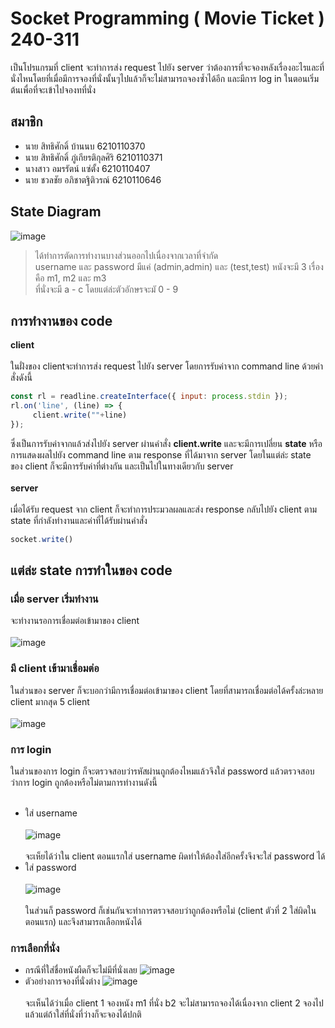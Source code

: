 # Socket Programming ( Movie Ticket ) 240-311
เป็นโปรแกรมที่ client จะทำการส่ง request ไปยัง server ว่าต้องการที่จะจองหลังเรื่องอะไรและที่นั่งไหนโดยที่เมื่อมีการจองที่นั่งนั้นๆไปแล้วก็จะไม่สามารถจองซ้ำได้อีก และมีการ log in ในตอนเริ่มต้นเพื่อที่จะเข้าไปจองทที่นั่ง
## สมาชิก
* นาย สิทธิศักดิ์     บ้านนบ      6210110370
* นาย สิทธิศักดิ์     ภู่เกียรติกุลศิริ  6210110371
* นางสาว อมรรัตน์   แซ่ตั้ง       6210110407
* นาย ชวลชัย      อภิชาตฐิติวรณ์ 6210110646
## State Diagram
![image](https://user-images.githubusercontent.com/78994035/150670793-4328bf80-8e17-4a03-a0d1-665db4d471f0.png)
> ได้ทำการตัดการทำงานบางส่วนออกไปเนื่องจากเวลาที่จำกัด<br/>
> username และ password มีแค่ (admin,admin) และ (test,test)
> หนังจะมี 3 เรื่องคือ m1, m2 และ m3<br/>
> ที่นั่งจะมี a - c โดยแต่ล่ะตัวอักษรจะมั 0 - 9
## การทำงานของ code
**client**<br/><br/>
ในฝั่งของ clientจะทำการส่ง request ไปยัง server โดยการรับค่าจาก command line ด้วยคำสั่งดังนี้
```js
const rl = readline.createInterface({ input: process.stdin });
rl.on('line', (line) => {
     client.write(""+line)
});
```
ซึ่งเป็นการรับค่าจากแล้วส่งไปยัง server ผ่านคำสั่ง **client.write** และจะมีการเปลี่ยน **state** หรือ การแสดงผลไปยัง command line ตาม response ที่ได้มาจาก server โดยในแต่ล่ะ state ของ client ก็จะมีการรับค่าที่ต่างกัน และเป็นไปในทางเดียวกับ server<br/><br/>
**server**<br/><br/>
เมื่อได้รับ request จาก client ก็จะทำการประมวลผลและส่ง response กลับไปยัง client ตาม state ที่กำลังทำงานและค่าที่ได้รับผ่านคำสั่ง
```js
socket.write()
```
## แต่ล่ะ state การทำในของ code
### เมื่อ server เริ่มทำงาน
จะทำงานรอการเชื่อมต่อเข้ามาของ client<br/><br/>
![image](https://user-images.githubusercontent.com/78994035/150930568-f751d161-d79c-4872-bbe5-e40a7af4c076.png)
### มี client เข้ามาเชื่อมต่อ
ในส่วนของ server ก็จะบอกว่ามีการเชื่อมต่อเข้ามาของ client โดยที่สามารถเชื่อมต่อได้ครั้งล่ะหลาย client มากสุด 5 client<br/><br/>
![image](https://user-images.githubusercontent.com/78994035/150930810-2788f296-258b-41d7-af05-812680b3f7d3.png)
### การ login
ในส่วนของการ login ก็จะตรวจสอบว่ารหัสผ่านถูกต้องไหมแล้วจึงใส่ password แล้วตรวจสอบว่าการ login ถูกต้องหรือไม่ตามการทำงานดังนี้<br/><br/>
* ใส่ username<br/><br/>
![image](https://user-images.githubusercontent.com/78994035/150931968-2845bcb4-9823-46a3-ac4b-e7806e6e5f4c.png)<br/><br/>
จะเห็ยได้ว่าใน client ตอนแรกใส่ username ผิดทำให้ต้องใส่อีกครั้งจึงจะใส่ password ได้<br/>
* ใส่ password<br/><br/>
![image](https://user-images.githubusercontent.com/78994035/150932271-9b0e1707-3ae1-4351-adc1-cbe1728f21c2.png)<br/><br/>
ในส่วนก็ password ก็เช่นกันจะทำการตรวจสอบว่าถูกต้องหรือไม่ (client ตัวที่ 2 ใส่ผิดในตอนแรก) และจึงสามารถเลือกหนังได้<br/>
### การเลือกที่นั่ง
* กรณีที่ใส่ชื่อหนังผืดก็จะไม่มีที่นั่งเลย
![image](https://user-images.githubusercontent.com/78994035/150932704-89cad366-6855-4911-a14d-0a3b938ac0c4.png)
* ตัวอย่างการจองที่นั่งต่าง
![image](https://user-images.githubusercontent.com/78994035/150933123-d73522dc-fa15-468f-b2ff-92d8872fd19e.png)<br/><br/>
จะเห็นได้ว่าเมื่อ client 1 จองหนัง m1 ที่นั่ง b2 จะไม่สามารถจองได้เนื่องจาก client 2 จองไปแล้วแต่ถ้าใส่ที่นั่งที่ว่างก็จะจองได้ปกติ





